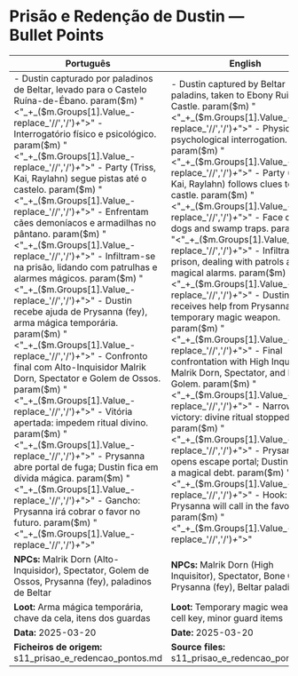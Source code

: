 # Prisão e Redenção de Dustin — Bullet Points

| Português                                                                                                                                                                                                                                                                                                                                                                                                                                                                                                                                                                                                                                           | English                                                                                                                                                                                                                                                                                                                                                                                                                                                                                                                                                                                                                 |
| --------------------------------------------------------------------------------------------------------------------------------------------------------------------------------------------------------------------------------------------------------------------------------------------------------------------------------------------------------------------------------------------------------------------------------------------------------------------------------------------------------------------------------------------------------------------------------------------------------------------------------------------------- | ----------------------------------------------------------------------------------------------------------------------------------------------------------------------------------------------------------------------------------------------------------------------------------------------------------------------------------------------------------------------------------------------------------------------------------------------------------------------------------------------------------------------------------------------------------------------------------------------------------------------- |
| - Dustin capturado por paladinos de Beltar, levado para o Castelo Ruína-de-Ébano. param($m) "<"_+_($m.Groups[1].Value_-replace_'//','/')_+_">" - Interrogatório físico e psicológico. param($m) "<"_+_($m.Groups[1].Value_-replace_'//','/')_+_">" - Party (Triss, Kai, Raylahn) segue pistas até o castelo. param($m) "<"_+_($m.Groups[1].Value_-replace_'//','/')_+_">" - Enfrentam cães demoníacos e armadilhas no pântano. param($m) "<"_+_($m.Groups[1].Value_-replace_'//','/')_+_">" - Infiltram-se na prisão, lidando com patrulhas e alarmes mágicos. param($m) "<"_+_($m.Groups[1].Value_-replace_'//','/')_+_">" - Dustin recebe ajuda de Prysanna (fey), arma mágica temporária. param($m) "<"_+_($m.Groups[1].Value_-replace_'//','/')_+_">" - Confronto final com Alto-Inquisidor Malrik Dorn, Spectator e Golem de Ossos. param($m) "<"_+_($m.Groups[1].Value_-replace_'//','/')_+_">" - Vitória apertada: impedem ritual divino. param($m) "<"_+_($m.Groups[1].Value_-replace_'//','/')_+_">" - Prysanna abre portal de fuga; Dustin fica em dívida mágica. param($m) "<"_+_($m.Groups[1].Value_-replace_'//','/')_+_">" - Gancho: Prysanna irá cobrar o favor no futuro. param($m) "<"_+_($m.Groups[1].Value_-replace_'//','/')_+_">"  | - Dustin captured by Beltar paladins, taken to Ebony Ruin Castle. param($m) "<"_+_($m.Groups[1].Value_-replace_'//','/')_+_">" - Physical and psychological interrogation. param($m) "<"_+_($m.Groups[1].Value_-replace_'//','/')_+_">" - Party (Triss, Kai, Raylahn) follows clues to the castle. param($m) "<"_+_($m.Groups[1].Value_-replace_'//','/')_+_">" - Face demon dogs and swamp traps. param($m) "<"_+_($m.Groups[1].Value_-replace_'//','/')_+_">" - Infiltrate the prison, dealing with patrols and magical alarms. param($m) "<"_+_($m.Groups[1].Value_-replace_'//','/')_+_">" - Dustin receives help from Prysanna (fey), temporary magic weapon. param($m) "<"_+_($m.Groups[1].Value_-replace_'//','/')_+_">" - Final confrontation with High Inquisitor Malrik Dorn, Spectator, and Bone Golem. param($m) "<"_+_($m.Groups[1].Value_-replace_'//','/')_+_">" - Narrow victory: divine ritual stopped. param($m) "<"_+_($m.Groups[1].Value_-replace_'//','/')_+_">" - Prysanna opens escape portal; Dustin owes a magical debt. param($m) "<"_+_($m.Groups[1].Value_-replace_'//','/')_+_">" - Hook: Prysanna will call in the favor later. param($m) "<"_+_($m.Groups[1].Value_-replace_'//','/')_+_">"  |
| **NPCs:** Malrik Dorn (Alto-Inquisidor), Spectator, Golem de Ossos, Prysanna (fey), paladinos de Beltar                                                                                                                                                                                                                                                                                                                                                                                                                                                                                                                                             | **NPCs:** Malrik Dorn (High Inquisitor), Spectator, Bone Golem, Prysanna (fey), Beltar paladins                                                                                                                                                                                                                                                                                                                                                                                                                                                                                                                         |
| **Loot:** Arma mágica temporária, chave da cela, itens dos guardas                                                                                                                                                                                                                                                                                                                                                                                                                                                                                                                                                                                  | **Loot:** Temporary magic weapon, cell key, minor guard items                                                                                                                                                                                                                                                                                                                                                                                                                                                                                                                                                           |
| **Data:** 2025-03-20                                                                                                                                                                                                                                                                                                                                                                                                                                                                                                                                                                                                                                | **Date:** 2025-03-20                                                                                                                                                                                                                                                                                                                                                                                                                                                                                                                                                                                                    |
| **Ficheiros de origem:** s11_prisao_e_redencao_pontos.md                                                                                                                                                                                                                                                                                                                                                                                                                                                                                                                                                                                            | **Source files:** s11_prisao_e_redencao_pontos.md                                                                                                                                                                                                                                                                                                                                                                                                                                                                                                                                                                       |

























